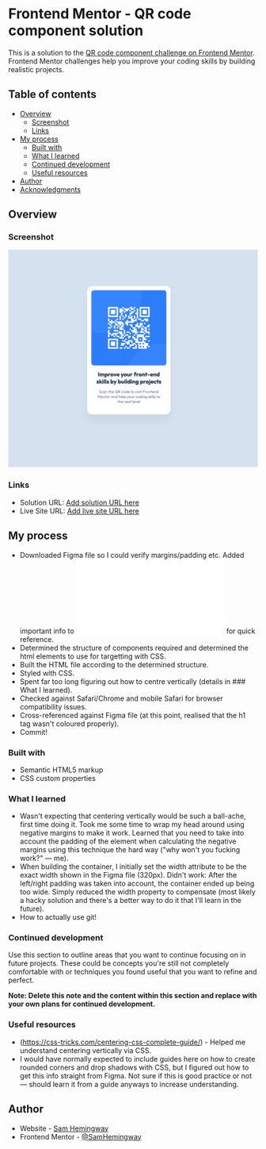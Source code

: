 # Frontend Mentor - QR code component solution

This is a solution to the [QR code component challenge on Frontend Mentor](https://www.frontendmentor.io/challenges/qr-code-component-iux_sIO_H). Frontend Mentor challenges help you improve your coding skills by building realistic projects. 

## Table of contents

- [Overview](#overview)
  - [Screenshot](#screenshot)
  - [Links](#links)
- [My process](#my-process)
  - [Built with](#built-with)
  - [What I learned](#what-i-learned)
  - [Continued development](#continued-development)
  - [Useful resources](#useful-resources)
- [Author](#author)
- [Acknowledgments](#acknowledgments)

## Overview

### Screenshot

![](./screenshot.png)

### Links

- Solution URL: [Add solution URL here](https://your-solution-url.com)
- Live Site URL: [Add live site URL here](https://your-live-site-url.com)

## My process

- Downloaded Figma file so I could verify margins/padding etc. Added important info to ![](./style-guide.md) for quick reference.
- Determined the structure of components required and determined the html elements to use for targetting with CSS.
- Built the HTML file according to the determined structure.
- Styled with CSS.
- Spent far too long figuring out how to centre vertically (details in ### What I learned).
- Checked against Safari/Chrome and mobile Safari for browser compatibility issues.
- Cross-referenced against Figma file (at this point, realised that the h1 tag wasn't coloured properly).
- Commit!

### Built with

- Semantic HTML5 markup
- CSS custom properties

### What I learned

- Wasn't expecting that centering vertically would be such a ball-ache, first time doing it. Took me some time to wrap my head around using negative margins to make it work. Learned that you need to take into account the padding of the element when calculating the negative margins using this technique the hard way ("why won't you fucking work?" — me).
- When building the container, I initially set the width attribute to be the exact width shown in the Figma file (320px). Didn't work: After the left/right padding was taken into account, the container ended up being too wide. Simply reduced the width property to compensate (most likely a hacky solution and there's a better way to do it that I'll learn in the future).
- How to actually use git!


### Continued development

Use this section to outline areas that you want to continue focusing on in future projects. These could be concepts you're still not completely comfortable with or techniques you found useful that you want to refine and perfect.

**Note: Delete this note and the content within this section and replace with your own plans for continued development.**

### Useful resources

- (https://css-tricks.com/centering-css-complete-guide/) - Helped me understand centering vertically via CSS.
- I would have normally expected to include guides here on how to create rounded corners and drop shadows with CSS, but I figured out how to get this info straight from Figma. Not sure if this is good practice or not — should learn it from a guide anyways to increase understanding.

## Author

- Website - [Sam Hemingway](https://www.linkedin.com/in/sam-hemingway/)
- Frontend Mentor - [@SamHemingway](https://www.frontendmentor.io/profile/SamHemingway)
